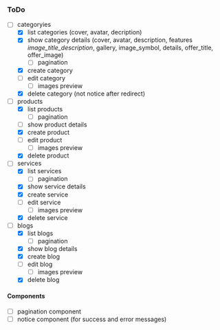 ### ToDo
- [ ] categoryies
  - [x] list categories (cover, avatar, decription)
  - [x] show category details (cover, avatar, description, features _image_title_description_, gallery, image_symbol, details, offer_title, offer_image)
    - [ ] pagination
  - [x] create category
  - [ ] edit category
    - [ ] images preview
  - [x] delete category (not notice after redirect)

- [ ] products
  - [x] list products
    - [ ] pagination
  - [ ] show product details
  - [x] create product
  - [ ] edit product
    - [ ] images preview
  - [x] delete product

- [ ] services
  - [x] list services
    - [ ] pagination
  - [x] show service details 
  - [x] create service
  - [ ] edit service
    - [ ] images preview
  - [x] delete service

- [ ] blogs
  - [x] list blogs
    - [ ] pagination
  - [x] show blog details 
  - [x] create blog
  - [ ] edit blog
    - [ ] images preview
  - [x] delete blog

#### Components
- [ ] pagination component
- [ ] notice component (for success and error messages)
